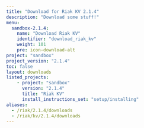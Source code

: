 ```yaml
---
title: "Download for Riak KV 2.1.4"
description: "Download some stuff!"
menu:
  sandbox-2.1.4:
    name: "Download Riak KV"
    identifier: "download_riak_kv"
    weight: 101
    pre: icon-download-alt
project: "sandbox"
project_version: "2.1.4"
toc: false
layout: downloads
listed_projects:
    - project: "sandbox"
      version: "2.1.4"
      title: "Riak KV"
      install_instructions_set: "setup/installing"
aliases:
  - /riak/2.1.4/downloads
  - /riak/kv/2.1.4/downloads
---
```


